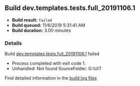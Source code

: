 ## Build dev.templates.tests.full_20191106.1
- **Build result:** `failed`
- **Build queued:** 11/6/2019 5:31:41 AM
- **Build duration:** 3.00 minutes
### Details
Build [dev.templates.tests.full_20191106.1](https://winappstudio.visualstudio.com/web/build.aspx?pcguid=a4ef43be-68ce-4195-a619-079b4d9834c2&builduri=vstfs%3a%2f%2f%2fBuild%2fBuild%2f31747) failed

+ Process completed with exit code 1.
+ Unhandled: Not found SourceFolder: G:\UIT

Find detailed information in the [build log files]()
